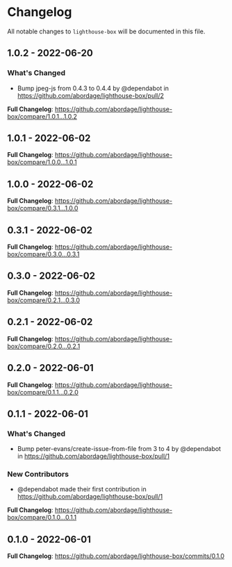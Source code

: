 # Changelog

All notable changes to `lighthouse-box` will be documented in this file.

## 1.0.2 - 2022-06-20

### What's Changed

- Bump jpeg-js from 0.4.3 to 0.4.4 by @dependabot in https://github.com/abordage/lighthouse-box/pull/2

**Full Changelog**: https://github.com/abordage/lighthouse-box/compare/1.0.1...1.0.2

## 1.0.1 - 2022-06-02

**Full Changelog**: https://github.com/abordage/lighthouse-box/compare/1.0.0...1.0.1

## 1.0.0 - 2022-06-02

**Full Changelog**: https://github.com/abordage/lighthouse-box/compare/0.3.1...1.0.0

## 0.3.1 - 2022-06-02

**Full Changelog**: https://github.com/abordage/lighthouse-box/compare/0.3.0...0.3.1

## 0.3.0 - 2022-06-02

**Full Changelog**: https://github.com/abordage/lighthouse-box/compare/0.2.1...0.3.0

## 0.2.1 - 2022-06-02

**Full Changelog**: https://github.com/abordage/lighthouse-box/compare/0.2.0...0.2.1

## 0.2.0 - 2022-06-01

**Full Changelog**: https://github.com/abordage/lighthouse-box/compare/0.1.1...0.2.0

## 0.1.1 - 2022-06-01

### What's Changed

- Bump peter-evans/create-issue-from-file from 3 to 4 by @dependabot in https://github.com/abordage/lighthouse-box/pull/1

### New Contributors

- @dependabot made their first contribution in https://github.com/abordage/lighthouse-box/pull/1

**Full Changelog**: https://github.com/abordage/lighthouse-box/compare/0.1.0...0.1.1

## 0.1.0 - 2022-06-01

**Full Changelog**: https://github.com/abordage/lighthouse-box/commits/0.1.0

